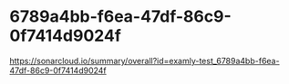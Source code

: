 # 6789a4bb-f6ea-47df-86c9-0f7414d9024f
https://sonarcloud.io/summary/overall?id=examly-test_6789a4bb-f6ea-47df-86c9-0f7414d9024f
